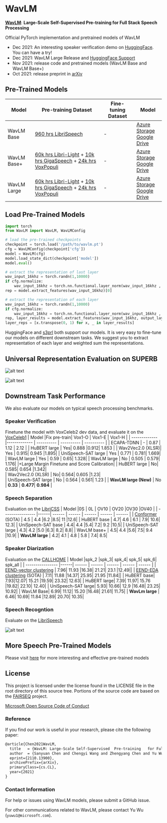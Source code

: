 
# WavLM

<!--**Pre-trained models for speech related tasks**-->


 [**WavLM**](https://arxiv.org/pdf/2110.13900.pdf): **Large-Scale Self-Supervised  Pre-training  for Full Stack Speech Processing**

Official PyTorch implementation and pretrained models of WavLM

- Dec 2021: An interesting speaker verification demo on [HuggingFace](https://huggingface.co/spaces/microsoft/wavlm-speaker-verification). You can have a try!
- Dec 2021: WavLM Large Release and [HuggingFace Support](https://huggingface.co/models?other=wavlm)
- Nov 2021: release code and pretrained models (WavLM Base and WavLM Base+)
- Oct 2021: release preprint in [arXiv](https://arxiv.org/pdf/2110.13900.pdf)


## Pre-Trained Models
Model | Pre-training Dataset | Fine-tuning Dataset | Model
|---|---|---|---
WavLM Base |  [960 hrs LibriSpeech](http://www.openslr.org/12)| -  | [Azure Storage](https://valle.blob.core.windows.net/share/wavlm/WavLM-Base.pt?sv=2021-10-04&st=2024-04-04T07%3A15%3A11Z&se=2034-04-05T07%3A15%3A00Z&sr=c&sp=rl&sig=xH3MbkMqHPLBI5gN%2Frt9H4J8Ai%2BtUnkduo7KGpkLbdA%3D) <br> [Google Drive](https://drive.google.com/file/d/1BhTPLUkfN6e2xkqR8LEm9lByXbLY1IYd/view?usp=share_link)
WavLM Base+ | [60k hrs Libri-Light](https://github.com/facebookresearch/libri-light) + [10k hrs GigaSpeech](https://github.com/SpeechColab/GigaSpeech) + [24k hrs VoxPopuli](https://github.com/facebookresearch/voxpopuli/tree/main)| -  |  [Azure Storage](https://valle.blob.core.windows.net/share/wavlm/WavLM-Base+.pt?sv=2021-10-04&st=2024-04-04T07%3A15%3A11Z&se=2034-04-05T07%3A15%3A00Z&sr=c&sp=rl&sig=xH3MbkMqHPLBI5gN%2Frt9H4J8Ai%2BtUnkduo7KGpkLbdA%3D) <br> [Google Drive](https://drive.google.com/file/d/1-zlAj2SyVJVsbhifwpTlAfrgc9qu-HDb/view?usp=share_link) 
WavLM Large | [60k hrs Libri-Light](https://github.com/facebookresearch/libri-light) + [10k hrs GigaSpeech](https://github.com/SpeechColab/GigaSpeech) + [24k hrs VoxPopuli](https://github.com/facebookresearch/voxpopuli/tree/main)| -  | [Azure Storage](https://valle.blob.core.windows.net/share/wavlm/WavLM-Large.pt?sv=2021-10-04&st=2024-04-04T07%3A15%3A11Z&se=2034-04-05T07%3A15%3A00Z&sr=c&sp=rl&sig=xH3MbkMqHPLBI5gN%2Frt9H4J8Ai%2BtUnkduo7KGpkLbdA%3D) <br> [Google Drive](https://drive.google.com/file/d/12-cB34qCTvByWT-QtOcZaqwwO21FLSqU/view?usp=share_link) 

## Load Pre-Trained Models

```python
import torch
from WavLM import WavLM, WavLMConfig

# load the pre-trained checkpoints
checkpoint = torch.load('/path/to/wavlm.pt')
cfg = WavLMConfig(checkpoint['cfg'])
model = WavLM(cfg)
model.load_state_dict(checkpoint['model'])
model.eval()

# extract the representation of last layer
wav_input_16khz = torch.randn(1,10000)
if cfg.normalize:
    wav_input_16khz = torch.nn.functional.layer_norm(wav_input_16khz , wav_input_16khz.shape)
rep = model.extract_features(wav_input_16khz)[0]

# extract the representation of each layer
wav_input_16khz = torch.randn(1,10000)
if cfg.normalize:
    wav_input_16khz = torch.nn.functional.layer_norm(wav_input_16khz , wav_input_16khz.shape)
rep, layer_results = model.extract_features(wav_input_16khz, output_layer=model.cfg.encoder_layers, ret_layer_results=True)[0]
layer_reps = [x.transpose(0, 1) for x, _ in layer_results]
```

HuggingFace and [s3prl](https://github.com/s3prl/s3prl) both support our models. It is very easy to fine-tune our models on different downstream tasks. We suggest you to extract representation of each layer and weighted sum the representations. 

## Universal Representation Evaluation on SUPERB 
![alt text](SUPERB_Results.png)

![alt text](screenshot.png)
## Downstream Task Performance 
We also evaluate our models on typical speech processing benchmarks.
### Speaker Verification
Finetune the model with VoxCeleb2 dev data, and evaluate it on the [VoxCeleb1](https://www.robots.ox.ac.uk/~vgg/data/voxceleb/#:~:text=VoxCeleb%20is%20an%20audio%2Dvisual,interview%20videos%20uploaded%20to%20YouTube)
| Model         |Fix pre-train| Vox1-O | Vox1-E     | Vox1-H         |
| ------------- |------------- | ---------- | ---------- | ---------- |
| ECAPA-TDNN   | - | 0.87     | 1.12  | 2.12   |
| HuBERT large  | Yes|  0.888	|0.912|	1.853 |
| Wav2Vec2.0 (XLSR)| Yes | 0.915|	0.945	|1.895|
| UniSpeech-SAT large | Yes | 0.771	| 0.781|	1.669|
| WavLM large | Yes | 0.59	| 0.65|	1.328|
| WavLM large | No | 0.505	| 0.579|	1.176|
|+Large Margin Finetune and Score Calibration|
| HuBERT large | No| 0.585|	0.654	|1.342|   
| Wav2Vec2.0 (XLSR) | No| 0.564|	0.605	|1.23|   
| UniSpeech-SAT large | No | 0.564 | 0.561| 1.23 |
| **WavLM large (New)** | No | **0.33** | **0.477**| **0.984** |


### Speech Separation

Evaluation on the [LibriCSS](https://github.com/chenzhuo1011/libri_css)
| Model         |0S | 0L | OV10     |      OV20     |OV30 |OV40 |
| ---------------- |------| ------ | ------ | ------ | ------ | ------ |
| [Conformer](https://ieeexplore.ieee.org/abstract/document/9413423/) (SOTA)   | 4.5	| 4.4	|6.2	|8.5|	11	|12.6|
| HuBERT base | 4.7|	4.6	| 6.1 | 7.9|	10.6|	12.3|
| UniSpeech-SAT base | 4.4|	4.4	|5.4|	7.2|	9.2	|10.5|
| UniSpeech-SAT large | 4.3|	4.2	|5.0	|6.3|	8.2|	8.8|
| WavLM base+ | 4.5|	4.4	|5.6|	7.5|	9.4	|10.9|
| **WavLM large** | 4.2| 4.1	| 4.8	| 5.8 |	7.4|	8.5|


### Speaker Diarization

Evaluation on the [CALLHOME](https://arxiv.org/pdf/1909.06247.pdf)
| Model         |spk_2	|spk_3|	spk_4|	spk_5|	spk_6|	spk_all |
| ---------------- |------| ------ | ------ | ------ | ------ | ------ |
| [EEND-vector clustering](https://arxiv.org/pdf/2105.09040.pdf)   | 7.96|	11.93	|16.38|	21.21|	23.1	|12.49||
| [EEND-EDA clustering](https://arxiv.org/abs/2107.01545) (SOTA)  | 7.11|	11.88 |14.37|	25.95|	21.95	|11.84||
| HuBERT base| 7.93|12.07|	15.21	|19.59|	23.32|	12.63|
| HuBERT large| 7.39|	11.97|	15.76	|19.82|	22.10|	12.40|
| UniSpeech-SAT large| 5.93|	10.66|	12.9	|16.48|	23.25|	10.92|
| WavLM Base| 6.99|	11.12|	15.20	|16.48|	21.61|	11.75|
| **WavLm large** | 6.46|	10.69|	11.84	|12.89|	20.70|	10.35|

### Speech Recogntion
Evaluate on the [LibriSpeech](https://www.openslr.org/12)

![alt text](ASR.PNG)


## More Speech Pre-Trained  Models
Please visit [here](https://github.com/microsoft/UniSpeech) for more interesting and effective pre-trained models

## License
This project is licensed under the license found in the LICENSE file in the root directory of this source tree.
Portions of the source code are based on the [FAIRSEQ](https://github.com/pytorch/fairseq) project.

[Microsoft Open Source Code of Conduct](https://opensource.microsoft.com/codeofconduct)


### Reference
If you find our work is useful in your research, please cite the following paper:
``` latex
@article{Chen2021WavLM,
  title   = {WavLM: Large-Scale Self-Supervised  Pre-training   for Full Stack Speech Processing},
  author  = {Sanyuan Chen and Chengyi Wang and Zhengyang Chen and Yu Wu and Shujie Liu and Zhuo Chen and Jinyu Li and Naoyuki Kanda and Takuya Yoshioka and Xiong Xiao and Jian Wu and Long Zhou and Shuo Ren and Yanmin Qian and Yao Qian and Jian Wu and Michael Zeng and Furu Wei},
  eprint={2110.13900},
  archivePrefix={arXiv},
  primaryClass={cs.CL},
  year={2021}
}
```
### Contact Information

For help or issues using WavLM models, please submit a GitHub issue.

For other communications related to  WavLM, please contact Yu Wu (`yuwu1@microsoft.com`).
